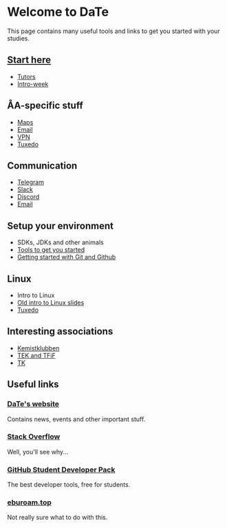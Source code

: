# Welcome to DaTe

This page contains many useful tools and links to get you started with your studies.

## [Start here](WELCOME.md)

* [Tutors](WELCOME.md#tutors)
* [Intro-week](WELCOME.md#intro-week)

## ÅA-specific stuff

* [Maps](MAPS.md)
* [Email](ABO.md#email)
* [VPN](ABO.md#vpn)
* [Tuxedo](TUXEDO.md)

## Communication

* [Telegram](COMMUNICATION.md#telegram)
* [Slack](COMMUNICATION.md#slack)
* [Discord](COMMUNICATION.md#discord)
* [Email](COMMUNICATION.md#email)

## Setup your environment

* SDKs, JDKs and other animals
* [Tools to get you started](TOOLS.md)
* [Getting started with Git and Github](GIT.md)

## Linux

* Intro to Linux
* [Old intro to Linux slides](https://docs.google.com/presentation/d/12smuo8uizgCNLvvugv8xyUZyaep_TKsEY5RcV4b7Z0g/edit?usp=sharing)
* [Tuxedo](TUXEDO.md)

## Interesting associations

* [Kemistklubben](https://kemistklubben.abo.fi)
* [TEK and TFiF](TEKTFIF.md)
* [TK](http://teekkarikomissio.utu.fi/sv/)

## Useful links

### [DaTe's website](https://date.abo.fi)

Contains news, events and other important stuff.

### [Stack Overflow](https://stackoverflow.com)

Well, you'll see why...

### [GitHub Student Developer Pack](https://education.github.com/pack)

The best developer tools, free for students.

### [eburoam.top](http://eburoam.top)

Not really sure what to do with this.